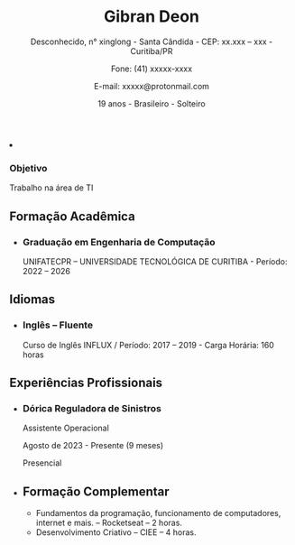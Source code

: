 <div class="container">
    <header>
        <h1>Gibran Deon</h1>
        <p>Desconhecido, n° xinglong - Santa Cândida - CEP: xx.xxx – xxx - Curitiba/PR</p>
        <p>Fone: (41) xxxxx-xxxx</p>
        <p>E-mail: xxxxx@protonmail.com</p>
        <p>19 anos - Brasileiro - Solteiro</p>
    </header>
<body>
    <li>
        <h3>Objetivo</h3>
        <p>Trabalho na área de TI</p>
    </li>

 <h2>Formação Acadêmica</h2>
<ul>
    <li>
        <h3>Graduação em Engenharia de Computação</h3>
        <p>UNIFATECPR – UNIVERSIDADE TECNOLÓGICA DE CURITIBA - Período: 2022 – 2026</p>
    </li>
</ul>
    <h2>Idiomas</h2>
<ul>
    <li>
        <h3>Inglês – Fluente</h3>
    </li>
    <p>Curso de Inglês INFLUX / Período: 2017 – 2019 - Carga Horária: 160 horas</p>
</ul>
<h2>Experiências Profissionais</h2>
<ul>
    <li>
        <h3>Dórica Reguladora de Sinistros</h3>
        <p>Assistente Operacional</p>
        <p>Agosto de 2023 - Presente (9 meses)</p>
        <p>Presencial</p>
    </li>
    <li>
<h2>Formação Complementar</h2>
<ul>
    <li>Fundamentos da programação, funcionamento de computadores, internet e mais. – Rocketseat – 2 horas.</li>
    <li>Desenvolvimento Criativo – CIEE – 4 horas.</li>
</ul>
</body>
</div>
